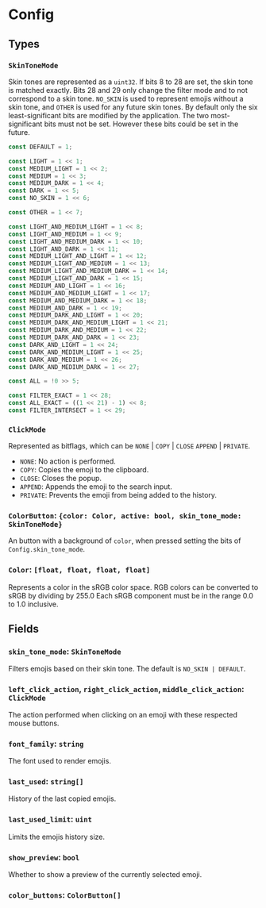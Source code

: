 # Config

## Types

### `SkinToneMode`

Skin tones are represented as a `uint32`.
If bits 8 to 28 are set, the skin tone is matched exactly.
Bits 28 and 29 only change the filter mode and to not correspond to a skin tone.
`NO_SKIN` is used to represent emojis without a skin tone, and `OTHER` is used for any future skin tones.
By default only the six least-significant bits are modified by the application.
The two most-significant bits must not be set.
However these bits could be set in the future.

```rs
const DEFAULT = 1;

const LIGHT = 1 << 1;
const MEDIUM_LIGHT = 1 << 2;
const MEDIUM = 1 << 3;
const MEDIUM_DARK = 1 << 4;
const DARK = 1 << 5;
const NO_SKIN = 1 << 6;

const OTHER = 1 << 7;

const LIGHT_AND_MEDIUM_LIGHT = 1 << 8;
const LIGHT_AND_MEDIUM = 1 << 9;
const LIGHT_AND_MEDIUM_DARK = 1 << 10;
const LIGHT_AND_DARK = 1 << 11;
const MEDIUM_LIGHT_AND_LIGHT = 1 << 12;
const MEDIUM_LIGHT_AND_MEDIUM = 1 << 13;
const MEDIUM_LIGHT_AND_MEDIUM_DARK = 1 << 14;
const MEDIUM_LIGHT_AND_DARK = 1 << 15;
const MEDIUM_AND_LIGHT = 1 << 16;
const MEDIUM_AND_MEDIUM_LIGHT = 1 << 17;
const MEDIUM_AND_MEDIUM_DARK = 1 << 18;
const MEDIUM_AND_DARK = 1 << 19;
const MEDIUM_DARK_AND_LIGHT = 1 << 20;
const MEDIUM_DARK_AND_MEDIUM_LIGHT = 1 << 21;
const MEDIUM_DARK_AND_MEDIUM = 1 << 22;
const MEDIUM_DARK_AND_DARK = 1 << 23;
const DARK_AND_LIGHT = 1 << 24;
const DARK_AND_MEDIUM_LIGHT = 1 << 25;
const DARK_AND_MEDIUM = 1 << 26;
const DARK_AND_MEDIUM_DARK = 1 << 27;

const ALL = !0 >> 5;

const FILTER_EXACT = 1 << 28;
const ALL_EXACT = ((1 << 21) - 1) << 8;
const FILTER_INTERSECT = 1 << 29;
```

### `ClickMode`

Represented as bitflags, which can be `NONE` | `COPY` | `CLOSE` `APPEND` | `PRIVATE`.

- `NONE`: No action is performed.
- `COPY`: Copies the emoji to the clipboard.
- `CLOSE`: Closes the popup.
- `APPEND`: Appends the emoji to the search input.
- `PRIVATE`: Prevents the emoji from being added to the history.


### `ColorButton`: `{color: Color, active: bool, skin_tone_mode: SkinToneMode}`
An button with a background of `color`, when pressed setting the bits of `Config.skin_tone_mode`.


### `Color`: `[float, float, float, float]`
Represents a color in the sRGB color space.
RGB colors can be converted to sRGB by dividing by 255.0
Each sRGB component must be in the range 0.0 to 1.0 inclusive.


## Fields

### `skin_tone_mode`: `SkinToneMode`
Filters emojis based on their skin tone.
The default is `NO_SKIN | DEFAULT`.

### `left_click_action`, `right_click_action`, `middle_click_action`: `ClickMode`
The action performed when clicking on an emoji with these respected mouse buttons.

### `font_family`: `string`
The font used to render emojis.

### `last_used`: `string[]`
History of the last copied emojis. 

### `last_used_limit`: `uint`
Limits the emojis history size.

### `show_preview`: `bool`
Whether to show a preview of the currently selected emoji.

### `color_buttons`: `ColorButton[]` 
``` ```
